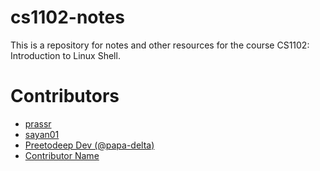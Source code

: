 # cs1102-notes

This is a repository for notes and other resources for the course CS1102: Introduction to Linux Shell.

# Contributors

- [prassr](https://github.com/prassr)
- [sayan01](https://github.com/sayan01)
- [Preetodeep Dev (@papa-delta)](https://github.com/papa-delta)
- [Contributor Name](https://github.com/username)

